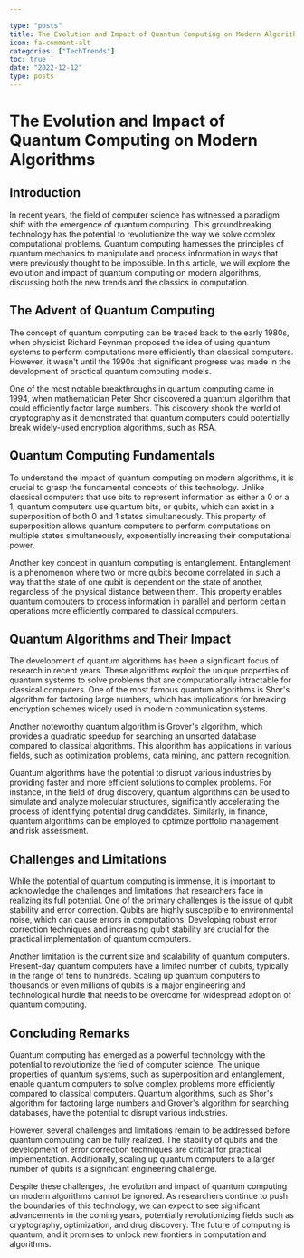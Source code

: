 ```yaml
---

type: "posts"
title: The Evolution and Impact of Quantum Computing on Modern Algorithms
icon: fa-comment-alt
categories: ["TechTrends"]
toc: true
date: "2022-12-12"
type: posts
---
```





# The Evolution and Impact of Quantum Computing on Modern Algorithms

## Introduction

In recent years, the field of computer science has witnessed a paradigm shift with the emergence of quantum computing. This groundbreaking technology has the potential to revolutionize the way we solve complex computational problems. Quantum computing harnesses the principles of quantum mechanics to manipulate and process information in ways that were previously thought to be impossible. In this article, we will explore the evolution and impact of quantum computing on modern algorithms, discussing both the new trends and the classics in computation.

## The Advent of Quantum Computing

The concept of quantum computing can be traced back to the early 1980s, when physicist Richard Feynman proposed the idea of using quantum systems to perform computations more efficiently than classical computers. However, it wasn't until the 1990s that significant progress was made in the development of practical quantum computing models.

One of the most notable breakthroughs in quantum computing came in 1994, when mathematician Peter Shor discovered a quantum algorithm that could efficiently factor large numbers. This discovery shook the world of cryptography as it demonstrated that quantum computers could potentially break widely-used encryption algorithms, such as RSA.

## Quantum Computing Fundamentals

To understand the impact of quantum computing on modern algorithms, it is crucial to grasp the fundamental concepts of this technology. Unlike classical computers that use bits to represent information as either a 0 or a 1, quantum computers use quantum bits, or qubits, which can exist in a superposition of both 0 and 1 states simultaneously. This property of superposition allows quantum computers to perform computations on multiple states simultaneously, exponentially increasing their computational power.

Another key concept in quantum computing is entanglement. Entanglement is a phenomenon where two or more qubits become correlated in such a way that the state of one qubit is dependent on the state of another, regardless of the physical distance between them. This property enables quantum computers to process information in parallel and perform certain operations more efficiently compared to classical computers.

## Quantum Algorithms and Their Impact

The development of quantum algorithms has been a significant focus of research in recent years. These algorithms exploit the unique properties of quantum systems to solve problems that are computationally intractable for classical computers. One of the most famous quantum algorithms is Shor's algorithm for factoring large numbers, which has implications for breaking encryption schemes widely used in modern communication systems.

Another noteworthy quantum algorithm is Grover's algorithm, which provides a quadratic speedup for searching an unsorted database compared to classical algorithms. This algorithm has applications in various fields, such as optimization problems, data mining, and pattern recognition.

Quantum algorithms have the potential to disrupt various industries by providing faster and more efficient solutions to complex problems. For instance, in the field of drug discovery, quantum algorithms can be used to simulate and analyze molecular structures, significantly accelerating the process of identifying potential drug candidates. Similarly, in finance, quantum algorithms can be employed to optimize portfolio management and risk assessment.

## Challenges and Limitations

While the potential of quantum computing is immense, it is important to acknowledge the challenges and limitations that researchers face in realizing its full potential. One of the primary challenges is the issue of qubit stability and error correction. Qubits are highly susceptible to environmental noise, which can cause errors in computations. Developing robust error correction techniques and increasing qubit stability are crucial for the practical implementation of quantum computers.

Another limitation is the current size and scalability of quantum computers. Present-day quantum computers have a limited number of qubits, typically in the range of tens to hundreds. Scaling up quantum computers to thousands or even millions of qubits is a major engineering and technological hurdle that needs to be overcome for widespread adoption of quantum computing.

## Concluding Remarks

Quantum computing has emerged as a powerful technology with the potential to revolutionize the field of computer science. The unique properties of quantum systems, such as superposition and entanglement, enable quantum computers to solve complex problems more efficiently compared to classical computers. Quantum algorithms, such as Shor's algorithm for factoring large numbers and Grover's algorithm for searching databases, have the potential to disrupt various industries.

However, several challenges and limitations remain to be addressed before quantum computing can be fully realized. The stability of qubits and the development of error correction techniques are critical for practical implementation. Additionally, scaling up quantum computers to a larger number of qubits is a significant engineering challenge.

Despite these challenges, the evolution and impact of quantum computing on modern algorithms cannot be ignored. As researchers continue to push the boundaries of this technology, we can expect to see significant advancements in the coming years, potentially revolutionizing fields such as cryptography, optimization, and drug discovery. The future of computing is quantum, and it promises to unlock new frontiers in computation and algorithms.